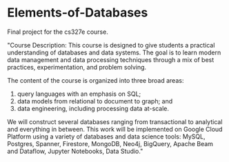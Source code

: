 # Elements-of-Databases
Final project for the cs327e course. 

"Course Description:
This course is designed to give students a practical understanding of databases and data systems. The goal is to learn modern data management and data processing techniques through a mix of best practices, experimentation, and problem solving.

The content of the course is organized into three broad areas: 
1) query languages with an emphasis on SQL; 
2) data models from relational to document to graph; and 
3) data engineering, including processing data at-scale.

We will construct several databases ranging from transactional to analytical and everything in between. This work will be implemented on Google Cloud Platform using a variety of databases and data science tools: MySQL, Postgres, Spanner, Firestore, MongoDB, Neo4j, BigQuery, Apache Beam and Dataflow, Jupyter Notebooks, Data Studio."
